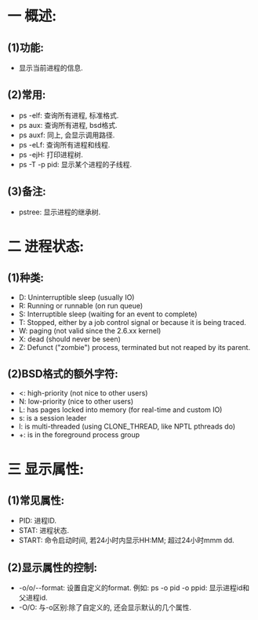 # 一 概述:
## (1)功能:
- 显示当前进程的信息.

## (2)常用:
- ps -elf: 查询所有进程, 标准格式.
- ps aux: 查询所有进程, bsd格式.
- ps auxf: 同上, 会显示调用路径.
- ps -eLf: 查询所有进程和线程.
- ps -ejH: 打印进程树.
- ps -T -p pid: 显示某个进程的子线程.

## (3)备注:
- pstree: 显示进程的继承树.

# 二 进程状态:
## (1)种类:
- D: Uninterruptible sleep (usually IO)
- R: Running or runnable (on run queue)
- S: Interruptible sleep (waiting for an event to complete)
- T: Stopped, either by a job control signal or because it is being traced.
- W: paging (not valid since the 2.6.xx kernel)
- X: dead (should never be seen)
- Z: Defunct ("zombie") process, terminated but not reaped by its parent.

## (2)BSD格式的额外字符:
- <: high-priority (not nice to other users)
- N: low-priority (nice to other users)
- L: has pages locked into memory (for real-time and custom IO)
- s: is a session leader
- l: is multi-threaded (using CLONE_THREAD, like NPTL pthreads do)
- +: is in the foreground process group

# 三 显示属性:
## (1)常见属性:
- PID: 进程ID.
- STAT: 进程状态.
- START: 命令启动时间, 若24小时内显示HH:MM; 超过24小时mmm dd.

## (2)显示属性的控制:
- -o/o/--format: 设置自定义的format. 例如: ps -o pid -o ppid: 显示进程id和父进程id.
- -O/O: 与-o区别:除了自定义的, 还会显示默认的几个属性.